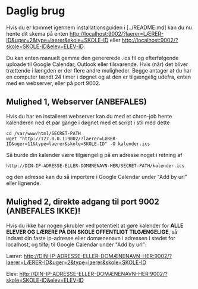# Daglig brug

Hvis du er kommet igennem installationsguiden i [../README.md] kan du nu hente dit skema på enten
<http://localhost:9002/?laerer=LÆRER-ID&uger=2&type=laerer&skole=SKOLE-ID> eller <http://localhost:9002/?skole=SKOLE-ID&elev=ELEV-ID>.

Du kan enten manuelt gemme den genererede .ics fil og efterfølgende uploade til Google Calendar, Outlook eller tilsvarende. Hvis (når) det bliver trættende i længden er der flere andre muligheder. Begge antager at du har en computer tændt 24 timer i døgnet og at den er tilgængelig udefra, enten med en webserver, eller på port 9002.


## Mulighed 1, Webserver (ANBEFALES)

Hvis du har en installeret webserver kan du med et chron-job hente kalenderen ned et par gange i døgnet med et script i stil med dette
```
cd /var/www/html/SECRET-PATH
wget "http://127.0.0.1:9002/?laerer=LÆRER-ID&uger=11&type=laerer&skole=SKOLE-ID" -O kalender.ics
```
Så burde din kalender være tilgængelig på en adresse noget i retning af
```
http://DIN-IP-ADRESSE-ELLER-DOMÆNENAVN-HER/SECRET-PATH/kalender.ics
```
og den adresse kan du så importere i Google Calendar under "Add by url" eller lignende.


## Mulighed 2, direkte adgang til port 9002 (ANBEFALES IKKE)!

Hvis du ikke har nogen skrubler ved potentielt at gøre kalender for **ALLE ELEVER OG LÆRERE PÅ DIN SKOLE OFFENTLIGT TILGÆNGELIGE**, så indsæt din faste ip-adresse eller domænenavn i adressen i stedet for localhost, og tilføj til Google Calendar under "Add by url":

Lærer: <http://DIN-IP-ADRESSE-ELLER-DOMÆNENAVN-HER:9002/?laerer=LÆRER-ID&uger=2&type=laerer&skole=SKOLE-ID>

Elev: <http://DIN-IP-ADRESSE-ELLER-DOMÆNENAVN-HER:9002/?skole=SKOLE-ID&elev=ELEV-ID>

